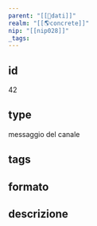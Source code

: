```yaml
---
parent: "[[💾dati]]"
realm: "[[🌎concrete]]"
nip: "[[nip028]]"
_tags:
---
```

## id
42
## type
messaggio del canale
## tags
## formato

## descrizione

